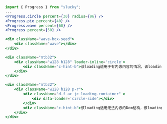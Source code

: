 <!--
 * @Description: In User Settings Edit
 * @Author: your name
 * @Date: 2019-09-09 20:24:14
 * @LastEditTime: 2019-09-09 20:24:27
 * @LastEditors: Please set LastEditors
 -->
``` jsx
import { Progress } from "slucky";
...
<Progress.circle percent={30} radius={96} />
<Progress.pie percent={40} />
<Progress.wave percent={60} />
<Progress percent={50} />

<div className="wave-box-seed">
    <div className="wave"></div>
</div>

<div className="mtb32">
    <div className="w128 h128" loader-inline='circle'>
        <div className="c-hint-b">该loading适用于有内嵌内容的情况，该loading适用于有内嵌内容的情况，该loading适用于有内嵌内容的情况</div>
    </div>
</div>

<div className="mtb32">
    <div className="w128 h128 p-r">
        <div className="d-f ac jc loading-container" >
            <div data-loader='circle-side'></div>
        </div>
        <div className="c-hint-b">该loading适用无法内嵌的Dom结构，该loading适用无法内嵌的Dom结构，该loading适用无法内嵌的Dom结构</div>
    </div>
</div>
```
